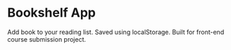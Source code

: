 # Bookshelf App
Add book to your reading list. Saved using localStorage. Built for front-end course submission project.
